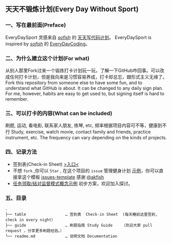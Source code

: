 ## 天天不锻炼计划(Every Day Without Sport)

### 一、写在最前面(Preface)

EveryDaySport 灵感来自 *[sofish](https://www.github.com/sofish)* 的 [天天写代码计划](https://github.com/sofish/everyday)。
EveryDaySport is inspired by *[sofish](https://www.github.com/sofish)* 的 [EveryDayCoding](https://github.com/sofish/everyday)。

### 二、为什么建立这个计划(For what)


从别人那里Fork过来一个锻炼打卡计划玩一玩，了解一下GitHub咋回事。可以改成任何打卡计划，但是我向来是习惯容易养成，打卡却总忘，跟形式主义无缘了。
Fork this repository from someone else to have some fun, and to understand what GitHub is about. It can be changed to any daily sign plan. For me, however, habits are easy to get used to, but signing itself is hard to remember. 

### 三、可以打卡的内容(What can be included)


刷题, 运动, 看电影, 联系家人朋友, 练琴, etc, 频率根据项目内容可不等，健康到不行
Study, exercise, watch movie, contact family and friends, practice instrument, etc. The frequency can vary depending on the kinds of projects.

### 四、记录方法

* 签到表(Check-in Sheet) [>入口<](/table)
* 不想 `fork` ,你可以 `Star` , 在这个项目的 `issue` 管理健身计划 [示例](https://github.com/hoosin/EveryDaySport/issues/1)，你可以直接拿这个模板 [issues-template](/table/issues-template/readme.md)  感谢 [@akfish](https://github.com/akfish)
* [任务领取/结对监督模式概念示例](https://github.com/hoosin/EveryDaySport/issues/2) 初步方案，欢迎加入探讨。


### 五、目录

```
.
├── table                 … 签到表  Check-in Sheet  (每天睡前这里签到, check in every night）
├── guide                 … 刷题指南 Study Guide    （欢迎大家 pull request ，分享更多刷题经验。）
└── readme.md             … 说明文档 Documentation
```

